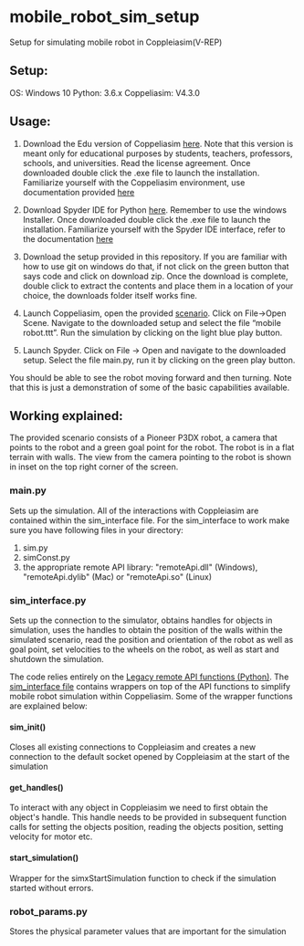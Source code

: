 # mobile_robot_sim_setup
Setup for simulating mobile robot in Coppleiasim(V-REP)

## Setup:
OS: Windows 10 
Python: 3.6.x
Coppeliasim: V4.3.0

## Usage:

  1. Download the Edu version of Coppeliasim [here]( https://www.coppeliarobotics.com/downloads). Note that this version is meant only for educational purposes by students, teachers, professors, schools, and universities. Read the license agreement. Once downloaded double click the .exe file to launch the installation. Familiarize yourself with the Coppeliasim environment, use documentation provided [here](https://www.coppeliarobotics.com/helpFiles/index.html)

  2. Download Spyder IDE for Python [here](https://docs.spyder-ide.org/current/installation.html). Remember to use the windows Installer. Once downloaded double click the .exe file to launch the installation. Familiarize yourself with the Spyder IDE interface, refer to the documentation [here](https://docs.spyder-ide.org/current/videos/first-steps-with-spyder.html#getting-started)

  3. Download the setup provided in this repository. If you are familiar with how to use git on windows do that, if not click on the green button that says code and click on download zip. Once the download is complete, double click to extract the contents and place them in a location of your choice, the downloads folder itself works fine.

  4. Launch Coppeliasim, open the provided [scenario](https://github.com/BijoSebastian/mobile_robot_sim_setup/blob/main/mobile%20robot.ttt). Click on File->Open Scene. Navigate to the downloaded setup and select the file “mobile robot.ttt”. Run the simulation by clicking on the light blue play button.

  5. Launch Spyder. Click on File -> Open and navigate to the downloaded setup. Select the file main.py, run it by clicking on the green play button. 
  
  You should be able to see the robot moving forward and then turning. Note that this is just a demonstration of some of the basic capabilities available.

     
## Working explained:

The provided scenario consists of a Pioneer P3DX robot, a camera that points to the robot and a green goal point for the robot. The robot is in a flat terrain with walls. The view from the camera pointing to the robot is shown in inset on the top right corner of the screen. 

### main.py
Sets up the simulation. All of the interactions with Coppleiasim are contained within the sim_interface file. For the sim_interface to work make sure you have following files in your directory:
1. sim.py
2. simConst.py
3. the appropriate remote API library: "remoteApi.dll" (Windows), "remoteApi.dylib" (Mac) or "remoteApi.so" (Linux) 

### sim_interface.py
Sets up the connection to the simulator, obtains handles for objects in simulation, uses the handles to obtain the position of the walls within the simulated scenario, read the position and orientation of the robot as well as goal point, set velocities to the wheels on the robot, as well as start and shutdown the simulation. 

The code relies entirely on the [Legacy remote API functions (Python)](https://www.coppeliarobotics.com/helpFiles/en/remoteApiFunctionsPython.htm). The [sim_interface file](https://github.com/BijoSebastian/mobile_robot_sim_setup/blob/main/sim_interface.py) contains wrappers on top of the API functions to simplify mobile robot simulation within Coppeliasim. Some of the wrapper functions are explained below:

#### sim_init()
Closes all existing connections to Coppleiasim and creates a new connection to the default socket opened by Coppleiasim at the start of the simulation

#### get_handles()
To interact with any object in Coppleiasim we need to first obtain the object's handle. This handle needs to be provided in subsequent function calls for setting the objects position, reading the objects position, setting velocity for motor etc.

#### start_simulation()
Wrapper for the simxStartSimulation function to check if the simulation started without errors.

### robot_params.py 
Stores the physical parameter values that are important for the simulation
